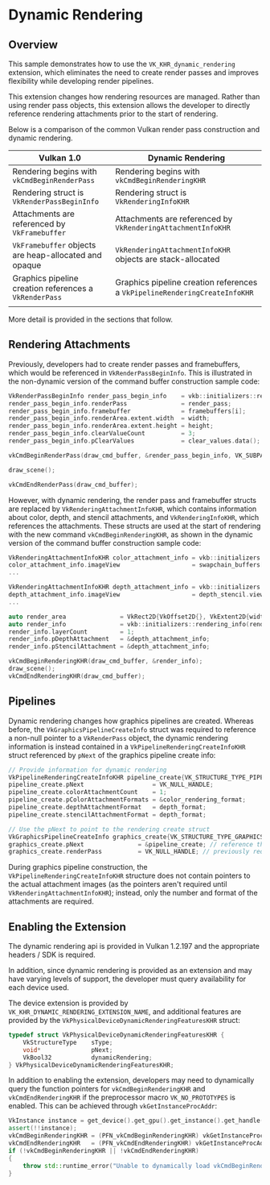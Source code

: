 <!--
 Copyright (c) 2021, Holochip

 SPDX-License-Identifier: Apache-2.0

Licensed under the Apache License, Version 2.0 (the "License");
you may not use this file except in compliance with the License.
You may obtain a copy of the License at

    http://www.apache.org/licenses/LICENSE-2.0

Unless required by applicable law or agreed to in writing, software
distributed under the License is distributed on an "AS IS" BASIS,
WITHOUT WARRANTIES OR CONDITIONS OF ANY KIND, either express or implied.
See the License for the specific language governing permissions and
limitations under the License.
-->

# Dynamic Rendering

## Overview

This sample demonstrates how to use the `VK_KHR_dynamic_rendering` extension, which eliminates the need to create render passes and improves flexibility while developing render pipelines.

This extension changes how rendering resources are managed. Rather than using render pass objects, this extension allows the developer to directly reference rendering attachments prior to the start of rendering.

Below is a comparison of the common Vulkan render pass construction and dynamic rendering.

| Vulkan 1.0 | Dynamic Rendering |
| --- | --- |
| Rendering begins with `vkCmdBeginRenderPass` | Rendering begins with `vkCmdBeginRenderingKHR` |
| Rendering struct is `VkRenderPassBeginInfo` | Rendering struct is `VkRenderingInfoKHR` |
| Attachments are referenced by `VkFramebuffer` | Attachments are referenced by `VkRenderingAttachmentInfoKHR` |
| `VkFramebuffer` objects are heap-allocated and opaque | `VkRenderingAttachmentInfoKHR` objects are stack-allocated |
| Graphics pipeline creation references a `VkRenderPass` | Graphics pipeline creation references a `VkPipelineRenderingCreateInfoKHR` |
| | |

More detail is provided in the sections that follow.


## Rendering Attachments

Previously, developers had to create render passes and framebuffers, which would be referenced in `VkRenderPassBeginInfo`. This is illustrated in the non-dynamic version of the command buffer construction sample code:

```C++
VkRenderPassBeginInfo render_pass_begin_info    = vkb::initializers::render_pass_begin_info();
render_pass_begin_info.renderPass               = render_pass;
render_pass_begin_info.framebuffer              = framebuffers[i];
render_pass_begin_info.renderArea.extent.width  = width;
render_pass_begin_info.renderArea.extent.height = height;
render_pass_begin_info.clearValueCount          = 3;
render_pass_begin_info.pClearValues             = clear_values.data();

vkCmdBeginRenderPass(draw_cmd_buffer, &render_pass_begin_info, VK_SUBPASS_CONTENTS_INLINE);

draw_scene();

vkCmdEndRenderPass(draw_cmd_buffer);
```

However, with dynamic rendering, the render pass and framebuffer structs are replaced by `VkRenderingAttachmentInfoKHR`, which contains information about color, depth, and stencil attachments, and `VkRenderingInfoKHR`, which references the attachments. These structs are used at the start of rendering with the new command `vkCmdBeginRenderingKHR`, as shown in the dynamic version of the command buffer construction sample code:

```C++
VkRenderingAttachmentInfoKHR color_attachment_info = vkb::initializers::rendering_attachment_info();
color_attachment_info.imageView                    = swapchain_buffers[i].view;        // color_attachment.image_view;
...

VkRenderingAttachmentInfoKHR depth_attachment_info = vkb::initializers::rendering_attachment_info();
depth_attachment_info.imageView                    = depth_stencil.view;
...

auto render_area               = VkRect2D{VkOffset2D{}, VkExtent2D{width, height}};
auto render_info               = vkb::initializers::rendering_info(render_area, 1, &color_attachment_info);
render_info.layerCount         = 1;
render_info.pDepthAttachment   = &depth_attachment_info;
render_info.pStencilAttachment = &depth_attachment_info;

vkCmdBeginRenderingKHR(draw_cmd_buffer, &render_info);
draw_scene();
vkCmdEndRenderingKHR(draw_cmd_buffer);
```

## Pipelines

Dynamic rendering changes how graphics pipelines are created. Whereas before, the `VkGraphicsPipelineCreateInfo` struct was required to reference a non-null pointer to a `VkRenderPass` object, the dynamic rendering information is instead contained in a `VkPipelineRenderingCreateInfoKHR` struct referenced by `pNext` of the graphics pipeline create info:

```C++
// Provide information for dynamic rendering
VkPipelineRenderingCreateInfoKHR pipeline_create{VK_STRUCTURE_TYPE_PIPELINE_RENDERING_CREATE_INFO_KHR};
pipeline_create.pNext                   = VK_NULL_HANDLE;
pipeline_create.colorAttachmentCount    = 1;
pipeline_create.pColorAttachmentFormats = &color_rendering_format;
pipeline_create.depthAttachmentFormat   = depth_format;
pipeline_create.stencilAttachmentFormat = depth_format;

// Use the pNext to point to the rendering create struct
VkGraphicsPipelineCreateInfo graphics_create{VK_STRUCTURE_TYPE_GRAPHICS_PIPELINE_CREATE_INFO};
graphics_create.pNext               = &pipeline_create; // reference the new dynamic structure
graphics_create.renderPass          = VK_NULL_HANDLE; // previously required non-null
```

During graphics pipeline construction, the `VkPipelineRenderingCreateInfoKHR` structure does not contain pointers to the actual attachment images (as the pointers aren't required until `VkRenderingAttachmentInfoKHR`); instead, only the number and format of the attachments are required.

## Enabling the Extension

The dynamic rendering api is provided in Vulkan 1.2.197 and the appropriate headers / SDK is required.

In addition, since dynamic rendering is provided as an extension and may have varying levels of support, the developer must query availability for each device used.

The device extension is provided by `VK_KHR_DYNAMIC_RENDERING_EXTENSION_NAME`, and additional features are provided by the `VkPhysicalDeviceDynamicRenderingFeaturesKHR` struct:

```C++
typedef struct VkPhysicalDeviceDynamicRenderingFeaturesKHR {
    VkStructureType    sType;
    void*              pNext;
    VkBool32           dynamicRendering;
} VkPhysicalDeviceDynamicRenderingFeaturesKHR;
```

In addition to enabling the extension, developers may need to dynamically query the function pointers for `vkCmdBeginRenderingKHR` and `vkCmdEndRenderingKHR` if the preprocessor macro `VK_NO_PROTOTYPES` is enabled. This can be achieved through `vkGetInstanceProcAddr`:

```C++
VkInstance instance = get_device().get_gpu().get_instance().get_handle();
assert(!!instance);
vkCmdBeginRenderingKHR = (PFN_vkCmdBeginRenderingKHR) vkGetInstanceProcAddr(instance, "vkCmdBeginRenderingKHR");
vkCmdEndRenderingKHR   = (PFN_vkCmdEndRenderingKHR) vkGetInstanceProcAddr(instance, "vkCmdEndRenderingKHR");
if (!vkCmdBeginRenderingKHR || !vkCmdEndRenderingKHR)
{
    throw std::runtime_error("Unable to dynamically load vkCmdBeginRenderingKHR and vkCmdEndRenderingKHR");
}
```
